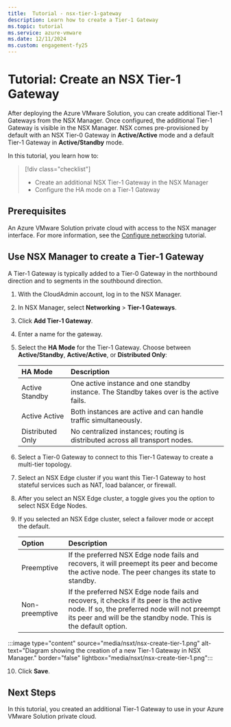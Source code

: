 ```yaml
---
title:  Tutorial - nsx-tier-1-gateway
description: Learn how to create a Tier-1 Gateway
ms.topic: tutorial
ms.service: azure-vmware
ms.date: 12/11/2024
ms.custom: engagement-fy25
---
```


# Tutorial: Create an NSX Tier-1 Gateway 

After deploying the Azure VMware Solution, you can create additional Tier-1 Gateways from the NSX Manager. Once configured, the additional Tier-1 Gateway is visible in the NSX Manager. NSX comes pre-provisioned by default with an NSX Tier-0 Gateway in **Active/Active** mode and a default Tier-1 Gateway in **Active/Standby** mode. 

In this tutorial, you learn how to:

> [!div class="checklist"]
> * Create an additional NSX Tier-1 Gateway in the NSX Manager
> * Configure the HA mode on a Tier-1 Gateway 

## Prerequisites

An Azure VMware Solution private cloud with access to the NSX manager interface. For more information, see the [Configure networking](tutorial-configure-networking.md) tutorial. 

## Use NSX Manager to create a Tier-1 Gateway

A Tier-1 Gateway is typically added to a Tier-0 Gateway in the northbound direction and to segments in the southbound direction. 

1. With the CloudAdmin account, log in to the NSX Manager.

2. In NSX Manager, select **Networking** > **Tier-1 Gateways**.

3. Click **Add Tier-1 Gateway**. 

4. Enter a name for the gateway. 

5. Select the **HA Mode** for the Tier-1 Gateway. Choose between **Active/Standby**, **Active/Active**, or **Distributed Only**:
 
    | HA Mode | Description |
    | :--------- | :------------- |
    | Active Standby | One active instance and one standby instance. The Standby takes over is the active fails. |
    | Active Active | Both instances are active and can handle traffic simultaneously. |
    | Distributed Only | No centralized instances; routing is distributed across all transport nodes. |

6. Select a Tier-0 Gateway to connect to this Tier-1 Gateway to create a multi-tier topology. 

7. Select an NSX Edge cluster if you want this Tier-1 Gateway to host stateful services such as NAT, load balancer, or firewall. 

8. After you select an NSX Edge cluster, a toggle gives you the option to select NSX Edge Nodes. 

9. If you selected an NSX Edge cluster, select a failover mode or accept the default. 

     | Option | Description | 
     | :----- | :---------- |
     | Preemptive | If the preferred NSX Edge node fails and recovers, it will preemept its peer and become the active node. The peer changes its state to standby. |
     | Non-preemptive  | If the preferred NSX Edge node fails and recovers, it checks if its peer is the active node. If so, the preferred node will not preempt its peer and will be the standby node. This is the default option. |

:::image type="content" source="media/nsxt/nsx-create-tier-1.png" alt-text="Diagram showing the creation of a new Tier-1 Gateway in NSX Manager." border="false" lightbox="media/nsxt/nsx-create-tier-1.png":::

10. Click **Save**. 

## Next Steps

In this tutorial, you created an additional Tier-1 Gateway to use in your Azure VMware Solution private cloud. 

